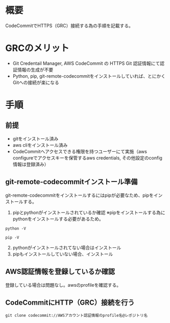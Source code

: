 # 概要
CodeCommitでHTTPS（GRC）接続する為の手順を記載する。

# GRCのメリット
- Git Credentail Manager, AWS CodeCommit の HTTPS Git 認証情報にて認証情報の生成が不要
- Python, pip, git-remote-codecommitをインストールしていれば、とにかくGitへの接続が楽になる

# 手順
## 前提
- gitをインストール済み
- aws cliをインストール済み
- CodeCommitへアクセスできる権限を持つユーザーにて実施（aws configureでアクセスキーを保管するaws credentials, その他設定のconfig情報は登録済み）

## git-remote-codecommitインストール準備
git-remote-codecommitをインストールするにはpipが必要なため、pipをインストールする。

1. pipとpythonがインストールされているか確認
※pipをインストールする為にpythonをインストールする必要があるため。

```
python -V
```
```
pip -V
```

2.  pythonがインストールされてない場合はインストール
3.  pipもインストールしていない場合、インストール

## AWS認証情報を登録しているか確認
登録している場合は問題なし。awsのprofileを確認する。

## CodeCommitにHTTP（GRC）接続を行う

```
git clone codecommit://AWSアカウント認証情報のprofile名@レポジトリ名
```
